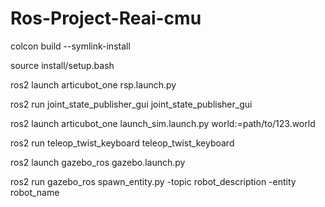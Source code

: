 # Ros-Project-Reai-cmu

colcon build --symlink-install

source install/setup.bash

ros2 launch articubot_one rsp.launch.py

ros2 run joint_state_publisher_gui joint_state_publisher_gui

ros2 launch articubot_one launch_sim.launch.py world:=path/to/123.world

ros2 run teleop_twist_keyboard teleop_twist_keyboard

ros2 launch gazebo_ros gazebo.launch.py

ros2 run gazebo_ros spawn_entity.py -topic robot_description -entity robot_name
